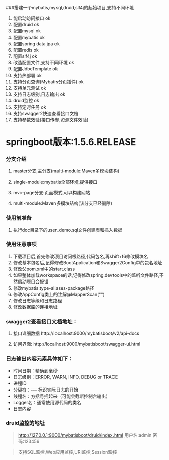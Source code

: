 
###搭建一个mybatis,mysql,druid,slf4j的起始项目,支持不同环境

1. 能启动访问接口  ok
2. 配置druid  ok
3. 配置mysql   ok
4. 配置mybatis  ok
5. 配置spring data jpa ok
6. 配置redis ok
7. 配置slf4j  ok
8. 改造配置文件,支持不同环境  ok
9. 配置JdbcTemplate   ok
10. 支持热部署  ok
11. 支持分页查询(Mybatis分页插件)  ok
12. 支持单元测试  ok
13. 支持日志级别,日志输出 ok
14. druid监控 ok
15. 支持定时任务  ok
16. 支持swagger2快速查看接口文档
17. 支持参数效验(接口传参,资源文件效验)

# springboot版本:1.5.6.RELEASE

### 分支介绍
1. master分支,主分支(multi-module:Maven多模块结构)
2. single-module:mybatis全部环境,提供接口
4. mvc-page分支:页面模式,可以构建网站

3. multi-module:Maven多模块结构(该分支已经删除)

### 使用前准备

1. 执行doc目录下的user_demo.sql文件创建表和插入数据


### 使用注意事项
1. 下载项目后,首先修改项目访问根路径,代码包名,再shift+f6修改模块名
2. 修改基本包名后,记得修改BootApplication和Swagger2Config中的包名地址
3. 修改父pom.xml中的start.class
4. 如果整体加载workspace的话,记得修改spring.devtools中的监听文件路径,不然启动项目会报错
5. 修改mybatis.type-aliases-package路径
6. 修改AppConfig类上的注解@MapperScan("")
7. 修改日志等级和日志路径
8. 修改数据库的连接地址


### swagger2查看接口文档地址：

1. 接口详细数据
http://localhost:9000/mybatisboot/v2/api-docs

2. 访问界面:
http://localhost:9000/mybatisboot/swagger-ui.html


### 日志输出内容元素具体如下：

* 时间日期：精确到毫秒
* 日志级别：ERROR, WARN, INFO, DEBUG or TRACE
* 进程ID
* 分隔符：--- 标识实际日志的开始
* 线程名：方括号括起来（可能会截断控制台输出）
* Logger名：通常使用源代码的类名
* 日志内容

### druid监控的地址
> http://127.0.0.1:9000/mybatisboot/druid/index.html
用户名:admin
密码:123456

> 支持SQL监控,Web应用监控,URI监控,Session监控
